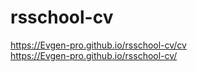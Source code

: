 # rsschool-cv

https://Evgen-pro.github.io/rsschool-cv/cv  
https://Evgen-pro.github.io/rsschool-cv/
